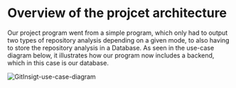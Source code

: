 # Overview of the projcet architecture

Our project program went from a simple program, which only had to output two types of repository analysis depending on a given mode, to also having to store the repository analysis in a Database. As seen in the use-case diagram below, it illustrates how our program now includes a backend, which in this case is our database. 

![GitInsigt-use-case-diagram](https://user-images.githubusercontent.com/95023415/200563198-dc245566-f6da-44aa-8f3b-7972fecf5967.png)

